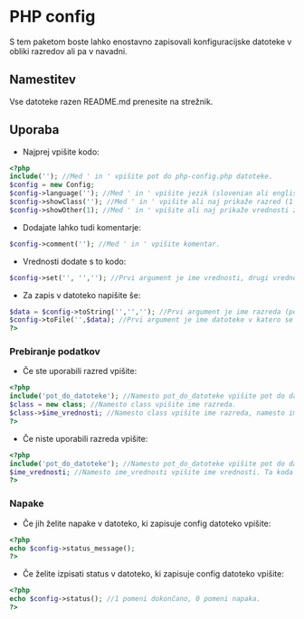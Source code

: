 # PHP config
S tem paketom boste lahko enostavno zapisovali konfiguracijske datoteke v obliki razredov ali pa v navadni.

<h2>Namestitev</h2>
Vse datoteke razen README.md prenesite na strežnik.

<h2>Uporaba</h2>

* Najprej vpišite kodo:<br>

```php
<?php
include(''); //Med ' in ' vpišite pot do php-config.php datoteke.
$config = new Config;
$config->language(''); //Med ' in ' vpišite jezik (slovenian ali english).
$config->showClass(''); //Med ' in ' vpišite ali naj prikaže razred (1 ali 0).+
$config->showOther(1); //Med ' in ' vpišite ali naj prikaže vrednosti zunaj razreda (1 ali 0).
```

* Dodajate lahko tudi komentarje:<br>

```php
$config->comment(''); //Med ' in ' vpišite komentar.
```

* Vrednosti dodate s to kodo:<br>

```php
$config->set('', '',''); //Prvi argument je ime vrednosti, drugi vrednost, tretji pa komentar (po želji).
```

* Za zapis v datoteko napišite še:<br>

```php
$data = $config->toString('','',''); //Prvi argument je ime razreda (po želji drugače ''), drugi je kaj naj bo v razredu (po želji drugače ''), tretji pa dodatna koda izven razreda (po želji drugače ''). 
$config->toFile('',$data); //Prvi argument je ime datoteke v katero se naj zapiše, drugega pustite privzeto.
?>
```

<h3>Prebiranje podatkov</h3>

* Če ste uporabili razred vpišite:<br>

```php
<?php
include('pot_do_datoteke'); //Namesto pot_do_datoteke vpišite pot do datoteke.
$class = new class; //Namesto class vpišite ime razreda.
$class->$ime_vrednosti; //Namesto class vpišite ime razreda, namesto ime_vrednosti vpišite ime vrednosti. Ta koda ne vrača vrednosti.Za izpis uporabite echo ali print.
?>
```

* Če niste uporabili razreda vpišite:<br>

```php
<?php
include('pot_do_datoteke'); //Namesto pot_do_datoteke vpišite pot do datoteke.
$ime_vrednosti; //Namesto ime_vrednosti vpišite ime vrednosti. Ta koda ne vrača vrednosti.Za izpis uporabite echo ali print.
?>
```

<h3>Napake</h3>

* Če jih želite napake v datoteko, ki zapisuje config datoteko vpišite:

```php
<?php
echo $config->status_message();
?>
```

* Če želite izpisati status v datoteko, ki zapisuje config datoteko vpišite:

```php
<?php
echo $config->status(); //1 pomeni dokončano, 0 pomeni napaka.
?>
```
